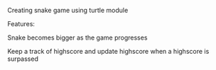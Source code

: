 Creating snake game using turtle module

Features:

Snake becomes bigger as the game progresses

Keep a track of highscore and update highscore when a highscore is surpassed

